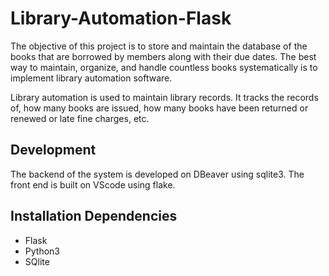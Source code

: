 # Library-Automation-Flask

The objective of this project is to store and maintain the database of the books that are borrowed by members along with their due dates. The best way to maintain, organize, and handle countless books systematically is to implement library automation software.

Library automation is used to maintain library records. It tracks the records of, how many books are issued, how many books have been returned or renewed or late fine charges, etc.

## Development
The backend of the system is developed on DBeaver using  sqlite3. The front end is built on VScode using flake.
## Installation Dependencies
- Flask
- Python3
- SQlite
